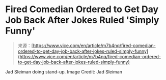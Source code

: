 <!--yml
category: 未分类
date: 2024-05-27 14:33:17
-->

# Fired Comedian Ordered to Get Day Job Back After Jokes Ruled 'Simply Funny'

> 来源：[https://www.vice.com/en/article/m7b4nq/fired-comedian-ordered-to-get-day-job-back-after-jokes-ruled-simply-funny](https://www.vice.com/en/article/m7b4nq/fired-comedian-ordered-to-get-day-job-back-after-jokes-ruled-simply-funny)

Jad Sleiman doing stand-up. Image Credit: Jad Sleiman